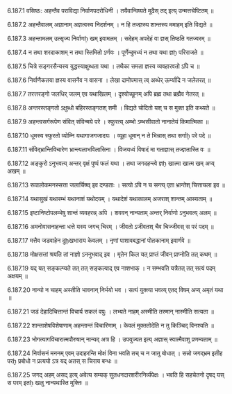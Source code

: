 6.187.1
वसिष्ठः:
अहन्तैव पराविद्या निर्वाणपदरोधिनी ।
तयैवान्विष्यते मूढैस् तद् इत्य् उन्मत्तचेष्टितम् ॥


6.187.2
अहन्तैवालम् अज्ञानाम् अज्ञत्वस्य निदर्शनम् ।
न हि तज्ज्ञस्य शान्तस्य ममाहम् इति विद्यते ॥


6.187.3
अहन्तामलम् उत्सृज्य निर्वाणẖ खम् इवामलम् ।
सदेहम् अपदेहं वा ज्ञस् तिष्ठति गतज्वरम् ॥


6.187.4
न तथा शरदाकाशम् न तथा स्तिमितो ऽर्णवः ।
पूर्णेन्दुमध्यं न तथा यथा ज्ञḫ परिराजते ॥


6.187.5
चित्रे सङ्गरसैन्यस्य युद्धस्याक्षुब्धता यथा ।
तथैका समता ज्ञस्य व्यवहारवतो ऽपि च ॥


6.187.6
निर्वाणैकतया ज्ञस्य वासनैव न वासना ।
लेखा दामोपमास् त्व् अब्धेर् ऊर्म्यादि न जलेतरत् ॥


6.187.7
तरत्तरङ्गो जलधिर् जलम् एव यथाखिलम् ।
दृश्योच्छूनम् अपि ब्रह्म तथा ब्रह्मैव नेतरत् ॥


6.187.8
अन्तरस्तङ्गतो ऽक्षुब्धो बहिरस्तङ्गतश् शमी ।
विद्यते चोदितो यश् च स मुक्त इति कथ्यते ॥


6.187.9
अहन्त्वसर्गरूपेण संवित् संविन्मये परे ।
स्फुरत्य् अम्भो ऽम्भसीवातो नानातेयं किमात्मिका ॥


6.187.10
धूमस्य स्फुरतो व्योम्नि यथागाजगजादयः ।
व्यूहा धूमान् न ते भिन्नास् तथा सर्गाḫ परे पदे ॥


6.187.11
संविद्भ्रान्तिविचारेण भ्रान्त्यलाभविलासिना ।
विजयध्वं विषादं मा गताज्ञास् तज्ज्ञतास्ति वः ॥


6.187.12
अङ्कुरो ऽनुभवत्य् अन्तर् वृक्षं पुष्पं फलं यथा ।
तथा जगदहन्त्वे ज्ञẖ खात्मा खात्म खम् अप्य् अखम् ॥


6.187.13
रूपालोकमनस्सत्ता जलार्चिष्ष्व् इव दण्डताः ।
सत्यो ऽपि न च सन्त्य् एता भ्रान्तेश् चित्ताचला इव ॥


6.187.14
यथासुखं यथारम्भं यथानाशं यथोदयम् ।
यथादेशं यथाकालम् अजराश् शान्तम् आस्यताम् ॥


6.187.15
इष्टानिष्टोपलम्भेषु शान्तं व्यवहरन्न् अपि ।
शववन् नान्यताम् अन्तर् निर्वाणो ऽनुभवत्य् अलम् ॥


6.187.16
अमनोवासनाहन्ता धत्ते यस्य जगच् चिरम् ।
जीवतो ऽजीवतश् चैव चिज्जीवस् स परं पदम् ॥


6.187.17
मत्तैव जडवाहेन दुẖखभाराय केवलम् ।
नृणां पाशावबद्धानां पोतकानाम् इवार्णवे ॥


6.187.18
मोक्षसत्तां श्रयति तां नाज्ञो ऽननुभवाद् इव ।
मृतेन किल यत् प्राप्तं जीवन् प्राप्नोति तत् कथम् ॥


6.187.19
यद् यत् सङ्कल्प्यते तत् तत् सङ्कल्पाद् एव नाशभाक् ।
न सम्भवति यत्रैतत् तत् सत्यं पदम् अक्षयम् ॥


6.187.20
नान्यो न चाहम् अस्तीति भावनान् निर्भयो भव ।
सत्यं युक्त्या भवत्य् एतद् विषम् अप्य् अमृतं यथा ॥


6.187.21
जडं देहादिचित्तान्तं विचार्य सकलं वपुः ।
लभ्यते नाहम् अस्मीति तस्मान् नास्मीति सत्यता ॥


6.187.22
शान्ताशेषविशेषाणाम् अहन्तान्तं विचारिणाम् ।
केवलं मुक्ततोदेति न तु किञ्चिद् विनश्यति ॥


6.187.23
भोगत्यागविचारात्मपौरुषान् नान्यद् अत्र हि ।
उपयुज्यत इत्य् अज्ञास् स्वात्मैवाशु प्रणम्यताम् ॥


6.187.24
निर्वासनं मननम् एवम् उदाहरन्ति मोक्षं विना भवति तच् च न जातु बोधात् ।
सन्नो जगद्भ्रम इतीह परḫ प्रबोधो न प्रत्ययो ऽत्र यद् अतस् स चिराय बन्धः ॥


6.187.25
जगद् अहम् असद् इत्य् अवेत्य सम्यक् सुतधनदारशरीरनिर्व्यपेक्षः ।
भवति हि सहचेतनो दृषद् यस् स परम् इतẖ खलु नान्यथास्ति मुक्तिः ॥

